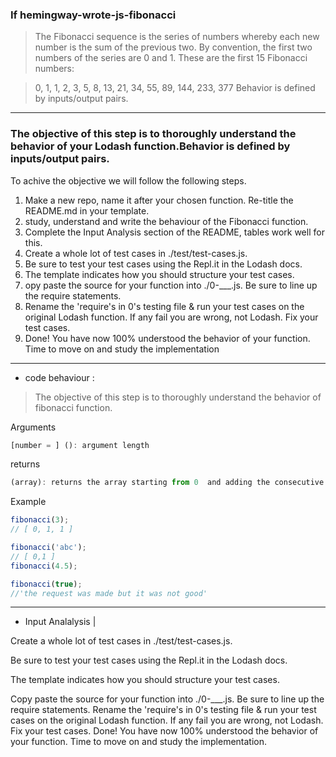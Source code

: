 
### If hemingway-wrote-js-fibonacci
>The Fibonacci sequence is the series of numbers whereby each new number is the sum of the previous two. By convention, the first two numbers of the series are 0 and 1. These are the first 15 Fibonacci numbers: 

>0, 1, 1, 2, 3, 5, 8, 13, 21, 34, 55, 89, 144, 233, 377 Behavior is defined by inputs/output pairs.


___

### The objective of this step is to thoroughly understand the behavior of your Lodash function.Behavior is defined by inputs/output pairs.

To achive the objective we will follow the following steps.
1. Make a new repo, name it after your chosen function. Re-title the README.md in your template.
2. study, understand and write the behaviour of the Fibonacci function.
3. Complete the Input Analysis section of the README, tables work well for this.
4. Create a whole lot of test cases in ./test/test-cases.js.
5. Be sure to test your test cases using the Repl.it in the Lodash docs.
6. The template indicates how you should structure your test cases.
7. opy paste the source for your function into ./0-___.js. Be sure to line up the require statements.
8. Rename the 'require's in 0's testing file & run your test cases on the original Lodash function. If any fail you are wrong, not Lodash. Fix your test cases.
6. Done! You have now 100% understood the behavior of your function. Time to move on and study the implementation
___

* code behaviour :
> The objective of this step is to thoroughly understand the behavior of fibonacci function.

Arguments
```js
[number = ] (): argument length

```
returns
```js 
(array): returns the array starting from 0  and adding the consecutive numbers if its number and greater than 0 . Other wise it will give a error message.

```

Example
```js
fibonacci(3);
// [ 0, 1, 1 ]

fibonacci('abc');
// [ 0,1 ]
fibonacci(4.5);

fibonacci(true);
//'the request was made but it was not good'

```
___

* Input Analalysis
|


Create a whole lot of test cases in ./test/test-cases.js.


Be sure to test your test cases using the Repl.it in the Lodash docs.


The template indicates how you should structure your test cases.


Copy paste the source for your function into ./0-___.js. Be sure to line up the require statements.
Rename the 'require's in 0's testing file & run your test cases on the original Lodash function. If any fail you are wrong, not Lodash. Fix your test cases.
Done! You have now 100% understood the behavior of your function. Time to move on and study the implementation.
